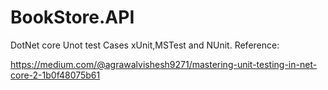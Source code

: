 # BookStore.API
DotNet core Unot test Cases xUnit,MSTest and NUnit.
Reference:

https://medium.com/@agrawalvishesh9271/mastering-unit-testing-in-net-core-2-1b0f48075b61
